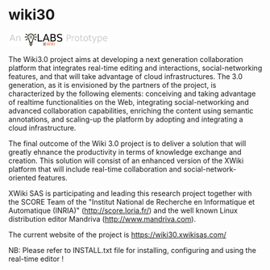 # wiki30

[![XWiki labs logo](https://raw.githubusercontent.com/xwiki-labs/xwiki-labs-logo/master/projects/xwikilabs/xwikilabsprototype.png "XWiki labs")](https://labs.xwiki.com/xwiki/bin/view/Projects/XWikiLabsPrototype)


The Wiki3.0 project aims at developing a next generation collaboration
platform that integrates real-time editing and interactions,
social-networking features, and that will take advantage of cloud
infrastructures. The 3.0 generation, as it is envisioned by the partners
of the project, is characterized by the following elements: conceiving
and taking advantage of realtime functionalities on the Web, integrating
social-networking and advanced collaboration capabilities, enriching the
content using semantic annotations, and scaling-up the platform by adopting
and integrating a cloud infrastructure.

The final outcome of the Wiki 3.0 project is to deliver a solution that
will greatly ehnance the productivity in terms of knowledge exchange
and creation. This solution will consist of an enhanced version of
the XWiki platform that will include real-time collaboration and
social-network-oriented features.

XWiki SAS is participating and leading this research project together with
the SCORE Team of the "Institut National de Recherche en Informatique et
Automatique (INRIA)" (http://score.loria.fr/) and the well known Linux
distribution editor Mandriva (http://www.mandriva.com).

The current website of the project is https://wiki30.xwikisas.com/

NB: Please refer to INSTALL.txt file for installing, configuring and using the real-time editor !
